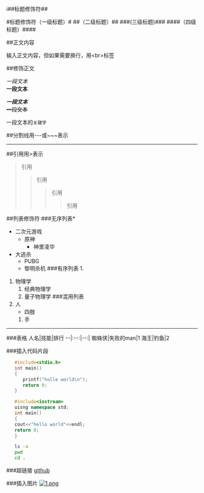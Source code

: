 i##标题修饰符\##

#标题修饰符（一级标题）#
##（二级标题）##
###(三级标题)###
####（四级标题）####


##正文内容

输入正文内容，但如果需要换行，用\<br\>标签


##修饰正文


*一段文本*<br>
**一段文本**


***一段文本***<br>
~~一段文本~~

一段文本的`关键字`


##分割线用\-\-\-或\~\~\~表示

---



##引用用\>表示
>引用
>>引用
>>>引用
>>>>引用

##列表修饰符
###无序列表\*
* 二次元游戏
  * 原神
    * 神里凌华
* 大逃杀
  * PUBG
  * 黎明杀机
###有序列表 1.
1. 物理学
   1. 经典物理学
   2. 量子物理学
###混用列表
1. 人
   * 四肢
    1. 手
---

###表格
人名|技能|排行
--|:--:|--:|
蜘蛛侠|失败的man|1
海王|钓鱼|2

###插入代码片段
```c
   #include<stdio.h>
   int main()
   {
      printf("holle world\n");
      return 0;
   }
```

```cpp
   #include<iostream>
   uisng namespace std;
   int main()
   {
   cout<<"hello world"<<endl;
   return 0;
   }
```
```bash
   ls -a
   pwd 
   cd .
```

###超链接
[github](https://github.com"点击访问")


###插入图片
[![1.png](https://i.postimg.cc/bJfBRKc2/1.png)](https://postimg.cc/jWvcx3js)
